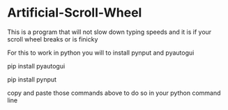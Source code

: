 # Artificial-Scroll-Wheel
This is a program that will not slow down typing speeds and it is if your scroll wheel breaks or is finicky

For this to work in python you will to install pynput and pyautogui


pip install pyautogui

pip install pynput

copy and paste those commands above to do so in your python command line
